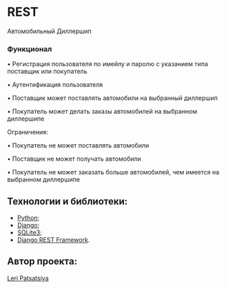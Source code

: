 # REST

Автомобильный Диллершип

### Функционал

• Регистрация пользователя по имейлу и паролю с указанием типа поставщик или покупатель

• Аутентификация пользователя

• Поставщик может поставлять автомобили на выбранный диллершип

• Покупатель может делать заказы автомобилей на выбранном диллершипе

Ограничения:

• Покупатель не может поставлять автомобили

• Поставщик не может получать автомобили

• Покупатель не может заказать больше автомобилей, чем имеется на выбранном диллершипе

## Технологии и библиотеки:
- [Python](https://www.python.org/);
- [Django](https://www.djangoproject.com);
- [SQLite3](https://www.sqlite.org/index.html);
- [Django REST Framework](https://www.django-rest-framework.org).


## Автор проекта:

[Leri Patsatsiya](https://github.com/LeriPats/REST)
